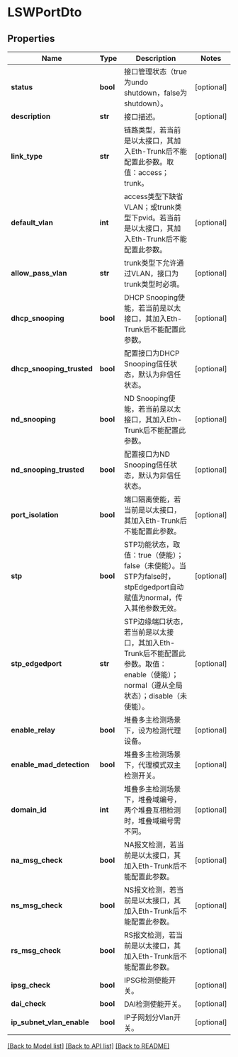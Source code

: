 # LSWPortDto

## Properties
Name | Type | Description | Notes
------------ | ------------- | ------------- | -------------
**status** | **bool** | 接口管理状态（true为undo shutdown，false为shutdown）。 | [optional] 
**description** | **str** | 接口描述。 | [optional] 
**link_type** | **str** | 链路类型，若当前是以太接口，其加入Eth-Trunk后不能配置此参数。取值：access；trunk。 | [optional] 
**default_vlan** | **int** | access类型下缺省VLAN；或trunk类型下pvid。若当前是以太接口，其加入Eth-Trunk后不能配置此参数。 | [optional] 
**allow_pass_vlan** | **str** | trunk类型下允许通过VLAN，接口为trunk类型时必填。 | [optional] 
**dhcp_snooping** | **bool** | DHCP Snooping使能，若当前是以太接口，其加入Eth-Trunk后不能配置此参数。 | [optional] 
**dhcp_snooping_trusted** | **bool** | 配置接口为DHCP Snooping信任状态，默认为非信任状态。 | [optional] 
**nd_snooping** | **bool** | ND Snooping使能，若当前是以太接口，其加入Eth-Trunk后不能配置此参数。 | [optional] 
**nd_snooping_trusted** | **bool** | 配置接口为ND Snooping信任状态，默认为非信任状态。 | [optional] 
**port_isolation** | **bool** | 端口隔离使能，若当前是以太接口，其加入Eth-Trunk后不能配置此参数。 | [optional] 
**stp** | **bool** | STP功能状态，取值：true（使能）；false（未使能）。当STP为false时，stpEdgedport自动赋值为normal，传入其他参数无效。 | [optional] 
**stp_edgedport** | **str** | STP边缘端口状态，若当前是以太接口，其加入Eth-Trunk后不能配置此参数。取值：enable（使能）；normal（遵从全局状态）；disable（未使能）。 | [optional] 
**enable_relay** | **bool** | 堆叠多主检测场景下，设为检测代理设备。 | [optional] 
**enable_mad_detection** | **bool** | 堆叠多主检测场景下，代理模式双主检测开关。 | [optional] 
**domain_id** | **int** | 堆叠多主检测场景下，堆叠域编号，两个堆叠互相检测时，堆叠域编号需不同。 | [optional] 
**na_msg_check** | **bool** | NA报文检测，若当前是以太接口，其加入Eth-Trunk后不能配置此参数。 | [optional] 
**ns_msg_check** | **bool** | NS报文检测，若当前是以太接口，其加入Eth-Trunk后不能配置此参数。 | [optional] 
**rs_msg_check** | **bool** | RS报文检测，若当前是以太接口，其加入Eth-Trunk后不能配置此参数。 | [optional] 
**ipsg_check** | **bool** | IPSG检测使能开关。 | [optional] 
**dai_check** | **bool** | DAI检测使能开关。 | [optional] 
**ip_subnet_vlan_enable** | **bool** | IP子网划分Vlan开关。 | [optional] 

[[Back to Model list]](../README.md#documentation-for-models) [[Back to API list]](../README.md#documentation-for-api-endpoints) [[Back to README]](../README.md)


